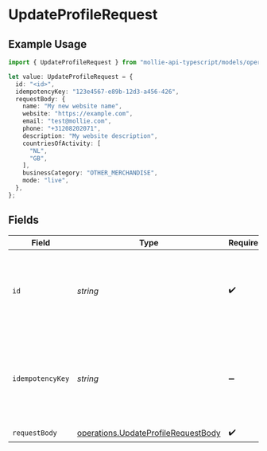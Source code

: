 # UpdateProfileRequest

## Example Usage

```typescript
import { UpdateProfileRequest } from "mollie-api-typescript/models/operations";

let value: UpdateProfileRequest = {
  id: "<id>",
  idempotencyKey: "123e4567-e89b-12d3-a456-426",
  requestBody: {
    name: "My new website name",
    website: "https://example.com",
    email: "test@mollie.com",
    phone: "+31208202071",
    description: "My website description",
    countriesOfActivity: [
      "NL",
      "GB",
    ],
    businessCategory: "OTHER_MERCHANDISE",
    mode: "live",
  },
};
```

## Fields

| Field                                                                                      | Type                                                                                       | Required                                                                                   | Description                                                                                | Example                                                                                    |
| ------------------------------------------------------------------------------------------ | ------------------------------------------------------------------------------------------ | ------------------------------------------------------------------------------------------ | ------------------------------------------------------------------------------------------ | ------------------------------------------------------------------------------------------ |
| `id`                                                                                       | *string*                                                                                   | :heavy_check_mark:                                                                         | Provide the ID of the item you want to perform this operation on.                          |                                                                                            |
| `idempotencyKey`                                                                           | *string*                                                                                   | :heavy_minus_sign:                                                                         | A unique key to ensure idempotent requests. This key should be a UUID v4 string.           | 123e4567-e89b-12d3-a456-426                                                                |
| `requestBody`                                                                              | [operations.UpdateProfileRequestBody](../../models/operations/updateprofilerequestbody.md) | :heavy_check_mark:                                                                         | N/A                                                                                        |                                                                                            |